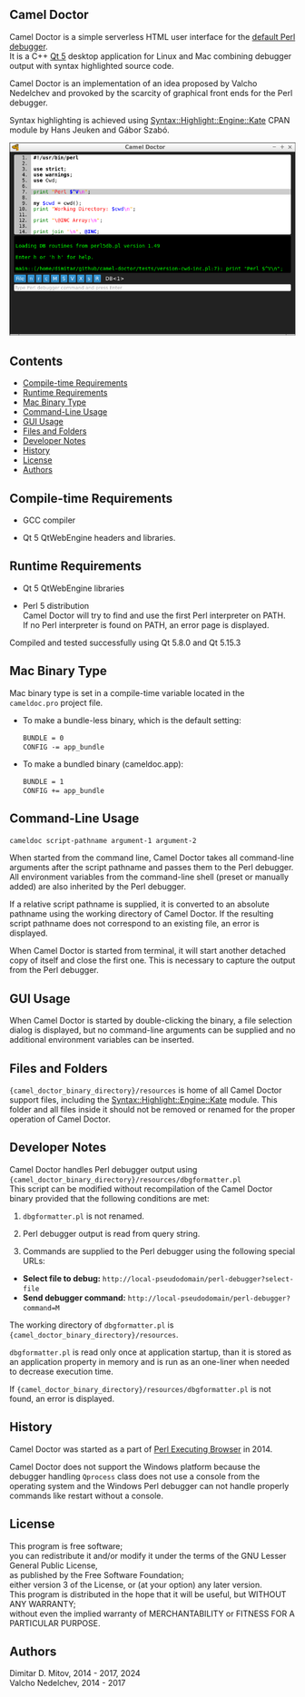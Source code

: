 Camel Doctor
--------------------------------------------------------------------------------

Camel Doctor is a simple serverless HTML user interface for the [default Perl debugger](http://perldoc.perl.org/perldebug.html).  
It is a C++ [Qt 5](https://www.qt.io/) desktop application for Linux and Mac combining debugger output with syntax highlighted source code.  

Camel Doctor is an implementation of an idea proposed by Valcho Nedelchev and provoked by the scarcity of graphical front ends for the Perl debugger.  

Syntax highlighting is achieved using [Syntax::Highlight::Engine::Kate](https://metacpan.org/release/Syntax-Highlight-Engine-Kate) CPAN module by Hans Jeuken and Gábor Szabó.  

![Camel Doctor](https://github.com/ddmitov/camel-doctor/raw/master/screenshot.png "Camel Doctor Screenshot")

## Contents
* [Compile-time Requirements](#compile-time-requirements)
* [Runtime Requirements](#runtime-requirements)
* [Mac Binary Type](#mac-binary-type)
* [Command-Line Usage](#command-line-usage)
* [GUI Usage](#gui-usage)
* [Files and Folders](#files-and-folders)
* [Developer Notes](#developer-notes)
* [History](#history)
* [License](#license)
* [Authors](#authors)

## Compile-time Requirements

* GCC compiler

* Qt 5 QtWebEngine headers and libraries.  

## Runtime Requirements

* Qt 5 QtWebEngine libraries  

* Perl 5 distribution  
Camel Doctor will try to find and use the first Perl interpreter on PATH.  
If no Perl interpreter is found on PATH, an error page is displayed.

Compiled and tested successfully using Qt 5.8.0 and Qt 5.15.3

## Mac Binary Type

Mac binary type is set in a compile-time variable located in the ``cameldoc.pro`` project file.

* To make a bundle-less binary, which is the default setting:  

  ```QMake
  BUNDLE = 0
  CONFIG -= app_bundle
  ```

* To make a bundled binary (cameldoc.app):  

  ```QMake
  BUNDLE = 1
  CONFIG += app_bundle
  ```

## Command-Line Usage

``cameldoc script-pathname argument-1 argument-2``  

When started from the command line, Camel Doctor takes all command-line arguments after the script pathname and passes them to the Perl debugger. All environment variables from the command-line shell (preset or manually added) are also inherited by the Perl debugger.  

If a relative script pathname is supplied, it is converted to an absolute pathname using the working directory of Camel Doctor. If the resulting script pathname does not correspond to an existing file, an error is displayed.  

When Camel Doctor is started from terminal, it will start another detached copy of itself and close the first one. This is necessary to capture the output from the Perl debugger.

## GUI Usage

When Camel Doctor is started by double-clicking the binary, a file selection dialog is displayed, but no command-line arguments can be supplied and no additional environment variables can be inserted.

## Files and Folders

``{camel_doctor_binary_directory}/resources`` is home of all Camel Doctor support files, including the [Syntax::Highlight::Engine::Kate](https://metacpan.org/release/Syntax-Highlight-Engine-Kate) module. This folder and all files inside it should not be removed or renamed for the proper operation of Camel Doctor.  

## Developer Notes

Camel Doctor handles Perl debugger output using ``{camel_doctor_binary_directory}/resources/dbgformatter.pl``  
This script can be modified without recompilation of the Camel Doctor binary provided that the following conditions are met:

1. ``dbgformatter.pl`` is not renamed.

2. Perl debugger output is read from query string.

3. Commands are supplied to the Perl debugger using the following special URLs:
  * **Select file to debug:** ``http://local-pseudodomain/perl-debugger?select-file``
  * **Send debugger command:** ``http://local-pseudodomain/perl-debugger?command=M``

The working directory of ``dbgformatter.pl`` is ``{camel_doctor_binary_directory}/resources``.  

``dbgformatter.pl`` is read only once at application startup, than it is stored as an application property in memory and is run as an one-liner when needed to decrease execution time.  

If ``{camel_doctor_binary_directory}/resources/dbgformatter.pl`` is not found, an error is displayed.

## History

Camel Doctor was started as a part of [Perl Executing Browser](https://www.github.com/ddmitov/perl-executing-browser) in 2014.  

Camel Doctor does not support the Windows platform because the debugger handling ``Qprocess`` class does not use a console from the operating system and the Windows Perl debugger can not handle properly commands like restart without a console.

## License

This program is free software;  
you can redistribute it and/or modify it under the terms of the GNU Lesser General Public License,  
as published by the Free Software Foundation;  
either version 3 of the License, or (at your option) any later version.  
This program is distributed in the hope that it will be useful, but WITHOUT ANY WARRANTY;  
without even the implied warranty of MERCHANTABILITY or FITNESS FOR A PARTICULAR PURPOSE.

## Authors

Dimitar D. Mitov, 2014 - 2017, 2024  
Valcho Nedelchev, 2014 - 2017  
